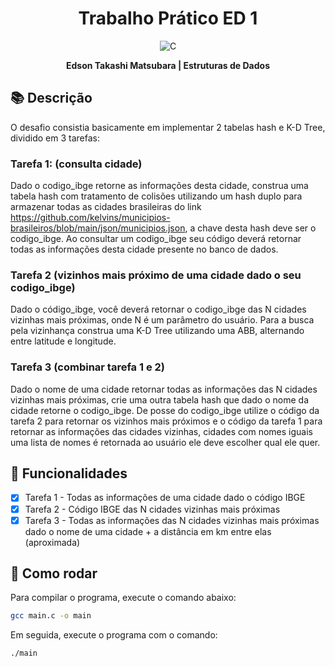 <h1 align='center'> Trabalho Prático ED 1 </h1>

<p align='center'>
<img alt="C" src="https://img.shields.io/badge/C-555555?style=flat&logo=c&logoColor=white">
</p>

<p align="center">
    <b>Edson Takashi Matsubara | Estruturas de Dados</b>
</p>

## 📚 Descrição

O desafio consistia basicamente em implementar 2 tabelas hash e K-D Tree, dividido em 3 tarefas:

### Tarefa 1: (consulta cidade)
Dado o codigo_ibge retorne as informações desta cidade, construa uma tabela hash com tratamento de colisões utilizando um hash duplo para armazenar todas as cidades brasileiras do link https://github.com/kelvins/municipios-brasileiros/blob/main/json/municipios.json, a chave desta hash deve ser o codigo_ibge. Ao consultar um codigo_ibge seu código deverá retornar todas as informações desta cidade presente no banco de dados.

### Tarefa 2 (vizinhos mais próximo de uma cidade dado o seu codigo_ibge)
Dado o código_ibge, você deverá retornar o codigo_ibge das N cidades vizinhas mais próximas, onde N é um parâmetro do usuário. Para a busca pela vizinhança construa uma K-D Tree utilizando uma ABB, alternando entre latitude e longitude.

### Tarefa 3 (combinar tarefa 1 e 2)
Dado o nome de uma cidade retornar todas as informações das N cidades vizinhas mais próximas, crie uma outra tabela hash que dado o nome da cidade retorne o codigo_ibge. De posse do codigo_ibge utilize o código da tarefa 2 para retornar os vizinhos mais próximos e o código da tarefa 1 para retornar as informações das cidades vizinhas, cidades com nomes iguais uma lista de nomes é retornada ao usuário ele deve escolher qual ele quer.

## 🚀 Funcionalidades

- [x] Tarefa 1 - Todas as informações de uma cidade dado o código IBGE
- [x] Tarefa 2 - Código IBGE das N cidades vizinhas mais próximas
- [x] Tarefa 3 - Todas as informações das N cidades vizinhas mais próximas dado o nome de uma cidade + a distância em km entre elas (aproximada)

## 📝 Como rodar

Para compilar o programa, execute o comando abaixo:

```bash
gcc main.c -o main
```

Em seguida, execute o programa com o comando:

```bash
./main
```
